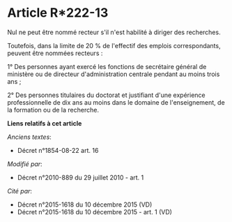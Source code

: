 # Article R*222-13

Nul ne peut être nommé recteur s'il n'est habilité à diriger des recherches.

Toutefois, dans la limite de 20 % de l'effectif des emplois correspondants, peuvent être nommées recteurs :

1° Des personnes ayant exercé les fonctions de secrétaire général de ministère ou de directeur d'administration centrale
pendant au moins trois ans ;

2° Des personnes titulaires du doctorat et justifiant d'une expérience professionnelle de dix ans au moins dans le domaine de
l'enseignement, de la formation ou de la recherche.

**Liens relatifs à cet article**

_Anciens textes_:

  - Décret n°1854-08-22 art. 16

_Modifié par_:

  - Décret n°2010-889 du 29 juillet 2010 - art. 1

_Cité par_:

  - Décret n°2015-1618 du 10 décembre 2015 (VD)
  - Décret n°2015-1618 du 10 décembre 2015 - art. 1 (VD)
